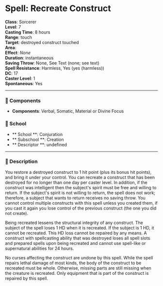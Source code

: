 
# Spell: Recreate Construct
**Class**: Sorcerer  
**Level**: 7  
**Casting Time**: 8 hours  
**Range**: touch  
**Target**: destroyed construct touched  
**Area**:   
**Effect**: _None_  
**Duration**: instantaneous  
**Saving Throw**: None, See Text (none; see text)  
**Spell Resistance**: Harmless, Yes (yes (harmless))  
**DC**: 17  
**Caster Level**: 1  
**Spontaneous**: Yes

---

### 🔮 Components
- **Components**: Verbal, Somatic, Material or Divine Focus

### 🏫 School
- ** School **: Conjuration
- ** Subschool **: Creation
- ** Descriptor **: undefined
---

### 📜 Description
You restore a destroyed construct to 1 hit point (plus its bonus hit points), and bring it under your control. You can recreate a construct that has been destroyed for no longer than one day per caster level. In addition, if the construct was intelligent then the subject's spirit must be free and willing to return. If the subject's spirit is not willing to return, the spell does not work; therefore, a subject that wants to return receives no saving throw. You cannot control multiple constructs with this spell unless you created them, if you cast it again you lose control of the previous construct (the one you did not create). 

Being recreated lessens the structural integrity of any construct. The subject of the spell loses 1 HD when it is recreated. If the subject is 1 HD, it cannot be recreated. This HD loss cannot be repaired by any means. A construct with spellcasting ability that was destroyed loses all spell slots and prepared spells upon being recreated and cannot use spell-like or supernatural abilities for 24 hours. 

No curses affecting the construct are undone by this spell. While the spell repairs lethal damage of most kinds, the body of the construct to be recreated must be whole. Otherwise, missing parts are still missing when the creature is recreated. Only equipment that is part of the construct is repaired by this spell.
